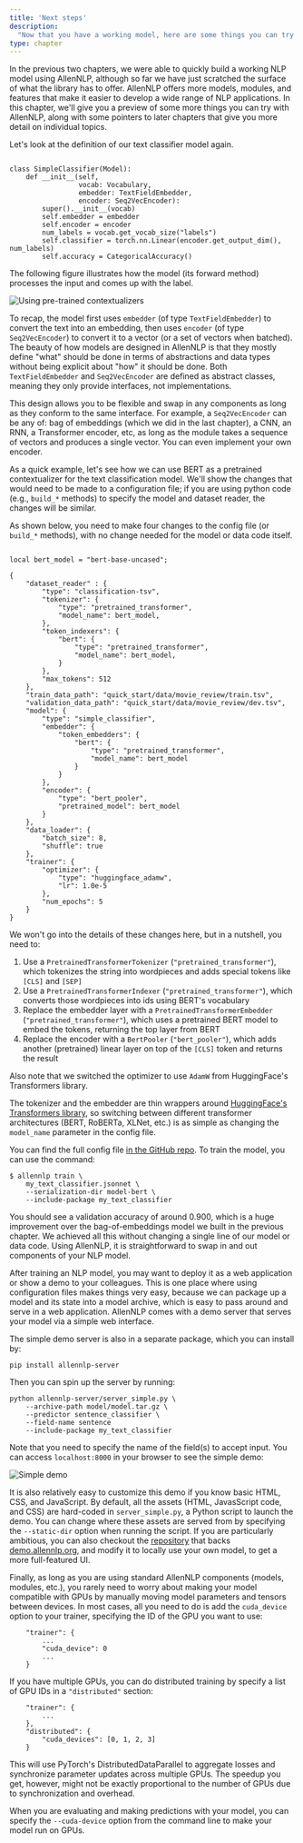 ```yaml
---
title: 'Next steps'
description:
  "Now that you have a working model, here are some things you can try with AllenNLP!"
type: chapter
---
```


<textblock>

In the previous two chapters, we were able to quickly build a working NLP model using AllenNLP,
although so far we have just scratched the surface of what the library has to offer. AllenNLP offers
more models, modules, and features that make it easier to develop a wide range of NLP applications.
In this chapter, we'll give you a preview of some more things you can try with AllenNLP, along with
some pointers to later chapters that give you more detail on individual topics.

</textblock>

<exercise id="1" title="Switching to pre-trained contextualizers">

Let's look at the definition of our text classifier model again.

<pre class="language-python line-numbers"><code>
class SimpleClassifier(Model):
    def __init__(self,
                 vocab: Vocabulary,
                 embedder: TextFieldEmbedder,
                 encoder: Seq2VecEncoder):
        super().__init__(vocab)
        self.embedder = embedder
        self.encoder = encoder
        num_labels = vocab.get_vocab_size("labels")
        self.classifier = torch.nn.Linear(encoder.get_output_dim(), num_labels)
        self.accuracy = CategoricalAccuracy()
</code></pre>

The following figure illustrates how the model (its forward method) processes the input and comes up
with the label.

<img src="/part1/next-steps/pretrained-contextualizers.svg" alt="Using pre-trained contextualizers" />

To recap, the model first uses `embedder` (of type `TextFieldEmbedder`) to convert the text into an
embedding, then uses `encoder` (of type `Seq2VecEncoder`) to convert it to a vector (or a set of
vectors when batched). The beauty of how models are designed in AllenNLP is that they mostly define
"what" should be done in terms of abstractions and data types without being explicit about "how" it
should be done. Both `TextFieldEmbedder` and `Seq2VecEncoder` are defined as abstract classes,
meaning they only provide interfaces, not implementations.

This design allows you to be flexible and swap in any components as long as they conform to the same
interface. For example, a `Seq2VecEncoder` can be any of: bag of embeddings (which we did in the
last chapter), a CNN, an RNN, a Transformer encoder, etc, as long as the module takes a sequence of
vectors and produces a single vector. You can even implement your own encoder.

As a quick example, let's see how we can use BERT as a pretrained contextualizer for the text
classification model. We'll show the changes that would need to be made to a configuration file; if
you are using python code (e.g., `build_*` methods) to specify the model and dataset reader, the
changes will be similar.

As shown below, you need to make four changes to the config file (or `build_*` methods), with no
change needed for the model or data code itself.

<pre data-line="6-9,10-15,23-28,30-34" class="language-js line-numbers"><code>
local bert_model = "bert-base-uncased";

{
    "dataset_reader" : {
        "type": "classification-tsv",
        "tokenizer": {
            "type": "pretrained_transformer",
            "model_name": bert_model,
        },
        "token_indexers": {
            "bert": {
                "type": "pretrained_transformer",
                "model_name": bert_model,
            }
        },
        "max_tokens": 512
    },
    "train_data_path": "quick_start/data/movie_review/train.tsv",
    "validation_data_path": "quick_start/data/movie_review/dev.tsv",
    "model": {
        "type": "simple_classifier",
        "embedder": {
            "token_embedders": {
                "bert": {
                    "type": "pretrained_transformer",
                    "model_name": bert_model
                }
            }
        },
        "encoder": {
            "type": "bert_pooler",
            "pretrained_model": bert_model
        }
    },
    "data_loader": {
        "batch_size": 8,
        "shuffle": true
    },
    "trainer": {
        "optimizer": {
            "type": "huggingface_adamw",
            "lr": 1.0e-5
        },
        "num_epochs": 5
    }
}
</code></pre>

We won't go into the details of these changes here, but in a nutshell, you need to:

1. Use a `PretrainedTransformerTokenizer` (`"pretrained_transformer"`), which tokenizes the string
   into wordpieces and adds special tokens like `[CLS]` and `[SEP]`
2. Use a `PretrainedTransformerIndexer` (`"pretrained_transformer"`), which converts those
   wordpieces into ids using BERT's vocabulary
3. Replace the embedder layer with a `PretrainedTransformerEmbedder` (`"pretrained_transformer"`),
   which uses a pretrained BERT model to embed the tokens, returning the top layer from BERT
4. Replace the encoder with a `BertPooler` (`"bert_pooler"`), which adds another (pretrained) linear
   layer on top of the `[CLS]` token and returns the result

Also note that we switched the optimizer to use `AdamW` from HuggingFace's Transformers library.

The tokenizer and the embedder are thin wrappers around [HuggingFace's Transformers
library](https://github.com/huggingface/transformers), so switching between different transformer
architectures (BERT, RoBERTa, XLNet, etc.) is as simple as changing the `model_name` parameter in
the config file.

You can find the full config file [in the GitHub repo](https://github.com/allenai/allennlp-guide/tree/master/quick_start).
To train the model, you can use the command:

```
$ allennlp train \
    my_text_classifier.jsonnet \
    --serialization-dir model-bert \
    --include-package my_text_classifier
```

You should see a validation accuracy of around 0.900, which is a huge improvement over the
bag-of-embeddings model we built in the previous chapter. We achieved all this without changing a
single line of our model or data code. Using AllenNLP, it is straightforward to swap in and out
components of your NLP model.

</exercise>

<exercise id="2" title="Running a demo">

After training an NLP model, you may want to deploy it as a web application or show a demo to your
colleagues. This is one place where using configuration files makes things very easy, because we can
package up a model and its state into a model archive, which is easy to pass around and serve in a
web application. AllenNLP comes with a demo server that serves your model via a simple web
interface.

The simple demo server is also in a separate package, which you can install by:

```
pip install allennlp-server
```

Then you can spin up the server by running:

```
python allennlp-server/server_simple.py \
    --archive-path model/model.tar.gz \
    --predictor sentence_classifier \
    --field-name sentence
    --include-package my_text_classifier
```

Note that you need to specify the name of the field(s) to accept input. You can access
`localhost:8000` in your browser to see the simple demo:

<img src="/part1/next-steps/simple-demo.png" alt="Simple demo" />

It is also relatively easy to customize this demo if you know basic HTML, CSS, and JavaScript. By
default, all the assets (HTML, JavasScript code, and CSS) are hard-coded in `server_simple.py`, a
Python script to launch the demo. You can change where these assets are served from by specifying
the `--static-dir` option when running the script. If you are particularly ambitious, you can also
checkout the [repository](https://github.com/allenai/allennlp-demo) that backs
[demo.allennlp.org](https://demo.allennlp.org), and modify it to locally use your own model, to get
a more full-featured UI.

</exercise>

<exercise id="3" title="Using GPUs">

Finally, as long as you are using standard AllenNLP components (models, modules, etc.), you rarely
need to worry about making your model compatible with GPUs by manually moving model parameters and
tensors between devices. In most cases, all you need to do is add the `cuda_device` option to your
trainer, specifying the ID of the GPU you want to use:

```
    "trainer": {
        ...
        "cuda_device": 0
        ...
    }
```

If you have multiple GPUs, you can do distributed training by specify a list of GPU IDs in a
`"distributed"` section:

```
    "trainer": {
        ...
    },
    "distributed": {
        "cuda_devices": [0, 1, 2, 3]
    }
```

This will use PyTorch's DistributedDataParallel to aggregate losses and synchronize parameter
updates across multiple GPUs. The speedup you get, however, might not be exactly proportional to the
number of GPUs due to synchronization and overhead.

When you are evaluating and making predictions with your model, you can specify the `--cuda-device`
option from the command line to make your model run on GPUs.

</exercise>
